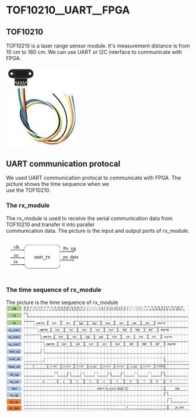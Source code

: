 # TOF10210__UART__FPGA

## TOF10210 
TOF10210 is a laser range sensor module. It's measurement distance is from 10 cm to 180 cm. We can
use UART or I2C interface to communicate with FPGA.<br>
<br>
<img src="https://github.com/tim8557/TOF10210__UART__FPGA/blob/main/images/sensor_photo.jpg" width="200" ><br>

## UART communication protocal
We used UART communication protocal to communicate with FPGA. The picture shows the time sequence when we<br>
use the TOF10210.<br>

### The rx_module
The rx_module is used to receive the serial communication data from TOF10210 and transfer it into parallel<br>
communication data. The picture is the input and output ports of rx_module.<br>
<br>
<img src="https://github.com/tim8557/TOF10210__UART__FPGA/blob/main/images/rx_module.JPG" width="200" ><br>
<br>
### The time sequence of rx_module
The picture is the time sequence of rx_module
![image](https://github.com/tim8557/TOF10210__UART__FPGA/blob/main/images/rx_time_sequence_2.JPG)
